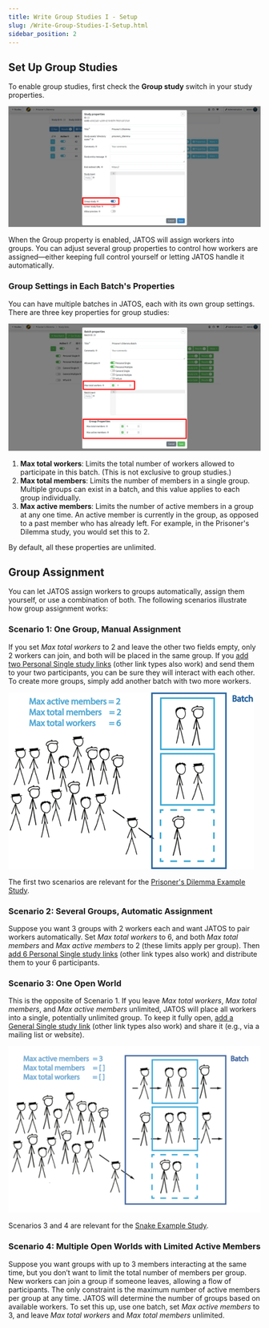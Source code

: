 ```yaml
---
title: Write Group Studies I - Setup
slug: /Write-Group-Studies-I-Setup.html
sidebar_position: 2
---
```


## Set Up Group Studies

To enable group studies, first check the **Group study** switch in your study properties.

![Group's property](/img/v39x/study-properties-group-study.png)

When the Group property is enabled, JATOS will assign workers into groups. You can adjust several group properties to control how workers are assigned—either keeping full control yourself or letting JATOS handle it automatically.

### Group Settings in Each Batch's Properties

You can have multiple batches in JATOS, each with its own group settings. There are three key properties for group studies:

![Study Links screenshot](/img/v39x/batch_properties_groups.png)

1. **Max total workers**: Limits the total number of workers allowed to participate in this batch. (This is not exclusive to group studies.)
2. **Max total members**: Limits the number of members in a single group. Multiple groups can exist in a batch, and this value applies to each group individually.
3. **Max active members**: Limits the number of active members in a group at any one time. An active member is currently in the group, as opposed to a past member who has already left. For example, in the Prisoner's Dilemma study, you would set this to 2.

By default, all these properties are unlimited.

## Group Assignment

You can let JATOS assign workers to groups automatically, assign them yourself, or use a combination of both. The following scenarios illustrate how group assignment works:

### Scenario 1: One Group, Manual Assignment

If you set _Max total workers_ to 2 and leave the other two fields empty, only 2 workers can join, and both will be placed in the same group. If you [add two Personal Single study links](Run-your-Study-with-Study-Links.html) (other link types also work) and send them to your two participants, you can be sure they will interact with each other. To create more groups, simply add another batch with two more workers.

![Prisoners example](/img/prisoners_example.png)

The first two scenarios are relevant for the [Prisoner's Dilemma Example Study](/Example-Studies).

### Scenario 2: Several Groups, Automatic Assignment

Suppose you want 3 groups with 2 workers each and want JATOS to pair workers automatically. Set _Max total workers_ to 6, and both _Max total members_ and _Max active members_ to 2 (these limits apply per group). Then [add 6 Personal Single study links](Run-your-Study-with-Study-Links.html) (other link types also work) and distribute them to your 6 participants.

### Scenario 3: One Open World

This is the opposite of Scenario 1. If you leave _Max total workers_, _Max total members_, and _Max active members_ unlimited, JATOS will place all workers into a single, potentially unlimited group. To keep it fully open, [add a General Single study link](Run-your-Study-with-Study-Links.html) (other link types also work) and share it (e.g., via a mailing list or website).

![Snake example](/img/snake_example.png)

Scenarios 3 and 4 are relevant for the [Snake Example Study](/Example-Studies).

### Scenario 4: Multiple Open Worlds with Limited Active Members

Suppose you want groups with up to 3 members interacting at the same time, but you don’t want to limit the total number of members per group. New workers can join a group if someone leaves, allowing a flow of participants. The only constraint is the maximum number of active members per group at any time. JATOS will determine the number of groups based on available workers. To set this up, use one batch, set _Max active members_ to 3, and leave _Max total workers_ and _Max total members_ unlimited.
